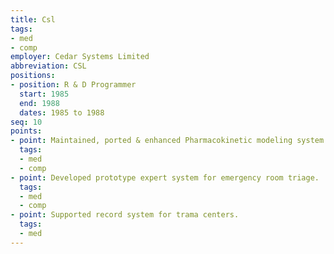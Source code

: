 ```yaml
---
title: Csl
tags:
- med
- comp
employer: Cedar Systems Limited
abbreviation: CSL
positions:
- position: R & D Programmer
  start: 1985
  end: 1988
  dates: 1985 to 1988
seq: 10
points:
- point: Maintained, ported & enhanced Pharmacokinetic modeling system.
  tags:
  - med
  - comp
- point: Developed prototype expert system for emergency room triage.
  tags:
  - med
  - comp
- point: Supported record system for trama centers.
  tags:
  - med
---
```


